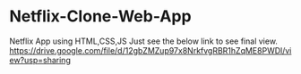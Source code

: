# Netflix-Clone-Web-App
Netflix App using HTML,CSS,JS
Just see the below link to see final view.
https://drive.google.com/file/d/12gbZMZup97x8NrkfvgRBR1hZqME8PWDl/view?usp=sharing
